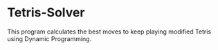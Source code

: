 # Tetris-Solver
This program calculates the best moves to keep playing modified Tetris using Dynamic Programming.
